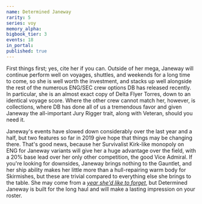 ```yaml
---
name: Determined Janeway
rarity: 5
series: voy
memory_alpha:
bigbook_tier: 3
events: 18
in_portal:
published: true
---
```


First things first; yes, cite her if you can. Outside of her mega, Janeway will continue perform well on voyages, shuttles, and weekends for a long time to come, so she is well worth the investment, and stacks up well alongside the rest of the numerous ENG/SEC crew options DB has released recently. In particular, she is an almost exact copy of Delta Flyer Torres, down to an identical voyage score. Where the other crew cannot match her, however, is collections, where DB has done all of us a tremendous favor and given Janeway the all-important Jury Rigger trait, along with Veteran, should you need it.

Janeway's events have slowed down considerably over the last year and a half, but two features so far in 2019 give hope that things may be changing there. That's good news, because her Survivalist Kirk-like monopoly on ENG for Janeway variants will give her a huge advantage over the field, with a 20% base lead over her only other competition, the good Vice Admiral. If you're looking for downsides, Janeway brings nothing to the Gauntlet, and her ship ability makes her little more than a hull-repairing warm body for Skirmishes, but these are trivial compared to everything else she brings to the table. She may come from a  [_year she'd like to forget_](https://www.youtube.com/watch?v=CjQ784S2xKg), but Determined Janeway is built for the long haul and will make a lasting impression on your roster.
